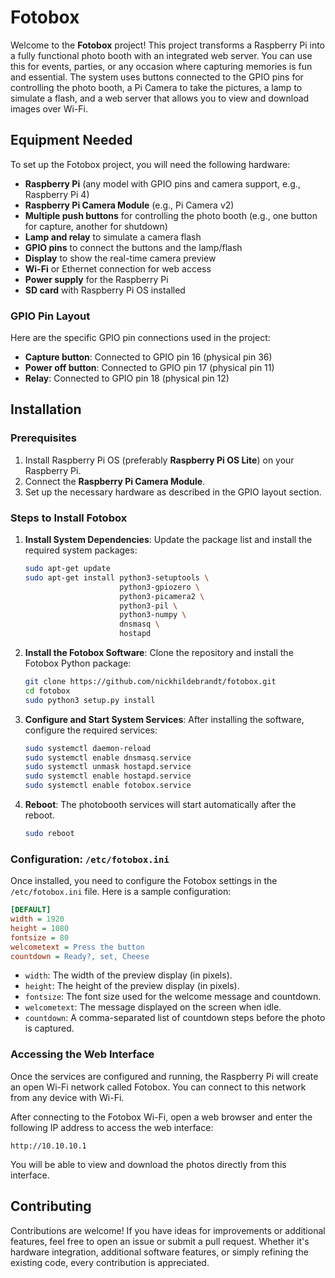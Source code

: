 # Fotobox

Welcome to the **Fotobox** project! This project transforms a Raspberry Pi into a fully functional photo booth with an integrated web server. You can use this for events, parties, or any occasion where capturing memories is fun and essential. The system uses buttons connected to the GPIO pins for controlling the photo booth, a Pi Camera to take the pictures, a lamp to simulate a flash, and a web server that allows you to view and download images over Wi-Fi.

## Equipment Needed
To set up the Fotobox project, you will need the following hardware:
- **Raspberry Pi** (any model with GPIO pins and camera support, e.g., Raspberry Pi 4)
- **Raspberry Pi Camera Module** (e.g., Pi Camera v2)
- **Multiple push buttons** for controlling the photo booth (e.g., one button for capture, another for shutdown)
- **Lamp and relay** to simulate a camera flash
- **GPIO pins** to connect the buttons and the lamp/flash
- **Display** to show the real-time camera preview
- **Wi-Fi** or Ethernet connection for web access
- **Power supply** for the Raspberry Pi
- **SD card** with Raspberry Pi OS installed

### GPIO Pin Layout
Here are the specific GPIO pin connections used in the project:
- **Capture button**: Connected to GPIO pin 16 (physical pin 36)
- **Power off button**: Connected to GPIO pin 17 (physical pin 11)
- **Relay**: Connected to GPIO pin 18 (physical pin 12)

## Installation

### Prerequisites
1. Install Raspberry Pi OS (preferably **Raspberry Pi OS Lite**) on your Raspberry Pi.
2. Connect the **Raspberry Pi Camera Module**.
3. Set up the necessary hardware as described in the GPIO layout section.

### Steps to Install Fotobox

1. **Install System Dependencies**:
    Update the package list and install the required system packages:
    ```bash
    sudo apt-get update
    sudo apt-get install python3-setuptools \
                         python3-gpiozero \
                         python3-picamera2 \
                         python3-pil \
                         python3-numpy \
                         dnsmasq \
                         hostapd
    ```

2. **Install the Fotobox Software**:
    Clone the repository and install the Fotobox Python package:
    ```bash
    git clone https://github.com/nickhildebrandt/fotobox.git
    cd fotobox
    sudo python3 setup.py install
    ```

3. **Configure and Start System Services**:
    After installing the software, configure the required services:
    ```bash
    sudo systemctl daemon-reload
    sudo systemctl enable dnsmasq.service
    sudo systemctl unmask hostapd.service
    sudo systemctl enable hostapd.service
    sudo systemctl enable fotobox.service
    ```

4. **Reboot**:
    The photobooth services will start automatically after the reboot.
    ```bash
    sudo reboot
    ```

### Configuration: `/etc/fotobox.ini`

Once installed, you need to configure the Fotobox settings in the `/etc/fotobox.ini` file. Here is a sample configuration:

```ini
[DEFAULT]
width = 1920
height = 1080
fontsize = 80
welcometext = Press the button
countdown = Ready?, set, Cheese
```
- `width`: The width of the preview display (in pixels).
- `height`: The height of the preview display (in pixels).
- `fontsize`: The font size used for the welcome message and countdown.
- `welcometext`: The message displayed on the screen when idle.
- `countdown`: A comma-separated list of countdown steps before the photo is captured.

### Accessing the Web Interface

Once the services are configured and running, the Raspberry Pi will create an open Wi-Fi network called Fotobox. You can connect to this network from any device with Wi-Fi.

After connecting to the Fotobox Wi-Fi, open a web browser and enter the following IP address to access the web interface:

`http://10.10.10.1`

You will be able to view and download the photos directly from this interface.

## Contributing

Contributions are welcome! If you have ideas for improvements or additional features, feel free to open an issue or submit a pull request. Whether it's hardware integration, additional software features, or simply refining the existing code, every contribution is appreciated.
